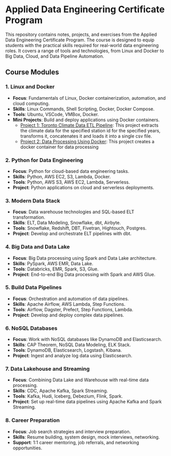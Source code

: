 # Applied Data Engineering Certificate Program

This repository contains notes, projects, and exercises from the Applied Data Engineering Certificate Program. The course is designed to equip students with the practical skills required for real-world data engineering roles. It covers a range of tools and technologies, from Linux and Docker to Big Data, Cloud, and Data Pipeline Automation.

## Course Modules

### 1. Linux and Docker
- **Focus**: Fundamentals of Linux, Docker containerization, automation, and cloud computing.
- **Skills**: Linux Commands, Shell Scripting, Docker, Docker Compose.
- **Tools**: Ubuntu, VSCode, VMBox, Docker.
- **Mini Projects**: Build and deploy applications using Docker containers.
    - [Project 1: Toronto Climate Data ETL Pipeline](https://github.com/sanyassyed/DataEngineering_Toronto_Climate_Data_ETL_Pipeline): This project extracts the climate data for the specified station id for the specified years, transforms it, concatenates it and loads it into a single csv file.
    - [Project 2: Data Processing Using Docker](): This project creates a docker container for data processing

### 2. Python for Data Engineering
- **Focus**: Python for cloud-based data engineering tasks.
- **Skills**: Python, AWS EC2, S3, Lambda, Docker.
- **Tools**: Python, AWS S3, AWS EC2, Lambda, Serverless.
- **Project**: Python applications on cloud and serverless deployments.

### 3. Modern Data Stack
- **Focus**: Data warehouse technologies and SQL-based ELT transformation.
- **Skills**: ELT, Data Modeling, Snowflake, dbt, Airbyte.
- **Tools**: Snowflake, Redshift, DBT, Fivetran, Hightouch, Postgres.
- **Project**: Develop and orchestrate ELT pipelines with dbt.

### 4. Big Data and Data Lake
- **Focus**: Big Data processing using Spark and Data Lake architecture.
- **Skills**: PySpark, AWS EMR, Data Lake.
- **Tools**: Databricks, EMR, Spark, S3, Glue.
- **Project**: End-to-end Big Data processing with Spark and AWS Glue.

### 5. Build Data Pipelines
- **Focus**: Orchestration and automation of data pipelines.
- **Skills**: Apache Airflow, AWS Lambda, Step Functions.
- **Tools**: Airflow, Dagster, Prefect, Step Functions, Lambda.
- **Project**: Develop and deploy complex data pipelines.

### 6. NoSQL Databases
- **Focus**: Work with NoSQL databases like DynamoDB and Elasticsearch.
- **Skills**: CAP Theorem, NoSQL Data Modeling, ELK Stack.
- **Tools**: DynamoDB, Elasticsearch, Logstash, Kibana.
- **Project**: Ingest and analyze log data using Elasticsearch.

### 7. Data Lakehouse and Streaming
- **Focus**: Combining Data Lake and Warehouse with real-time data processing.
- **Skills**: CDC, Apache Kafka, Spark Streaming.
- **Tools**: Kafka, Hudi, Iceberg, Debezium, Flink, Spark.
- **Project**: Set up real-time data pipelines using Apache Kafka and Spark Streaming.

### 8. Career Preparation
- **Focus**: Job search strategies and interview preparation.
- **Skills**: Resume building, system design, mock interviews, networking.
- **Support**: 1:1 career mentoring, job referrals, and networking opportunities.
